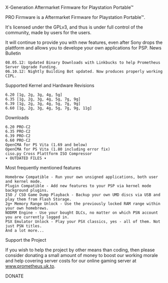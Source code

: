 X-Generation Aftermarket Firmware for Playstation Portable™

PRO Firmware is a Aftermarket Firmware for Playstation Portable™.

It's licensed under the GPLv3, and thus is under full control of the community, made by users for the users.

It will continue to provide you with new features, even after Sony drops the plattform and allows you to develope your own applications for PSP.
News Bulletin

    08.05.12: Updated Binary Downloads with Linkbucks to help Prometheus Server Upgrade Funding.
    06.10.12: Nightly Building Bot updated. Now produces properly working CIPL.

Supported Kernel and Hardware Revisions

    6.20 [1g, 2g, 3g, 4g, 5g]
    6.35 [1g, 2g, 3g, 4g, 5g, 7g, 9g]
    6.39 [1g, 2g, 3g, 4g, 5g, 7g, 9g]
    6.60 [1g, 2g, 3g, 4g, 5g, 7g, 9g, 11g]

Downloads

    6.20 PRO-C2
    6.35 PRO-C2
    6.39 PRO-C2
    6.60 PRO-C2
    OpenCMA for PS Vita (1.69 and below)
    OpenCMA for PS Vita (1.80 including error fix)
    ciso.py Cross Plattform ISO Compressor
    ▾ OUTDATED FILES ▾

Most frequently mentioned features

    Homebrew Compatible - Run your own unsigned applications, both user and kernel mode.
    Plugin Compatible - Add new features to your PSP via kernel mode background plugins.
    ISO / CSO Game Dump Playback - Backup your own UMD discs via USB and play them from Flash Storage.
    2g+ Memory Range Unlock - Use the previously locked RAM range within your own homebrews.
    NODRM Engine - Use your bought DLCs, no matter on which PSN account you are currently logged in.
    PSX Emulator Unlock - Play your PSX classics, yes - all of them. Not just PSN titles.
    And a lot more...

Support the Project

If you wish to help the project by other means than coding, then please consider donating a small amount of money to boost our working morale and help covering server costs for our online gaming server at www.prometheus.uk.to.

DONATE
